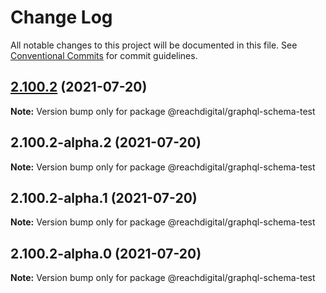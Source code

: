 # Change Log

All notable changes to this project will be documented in this file.
See [Conventional Commits](https://conventionalcommits.org) for commit guidelines.

## [2.100.2](https://github.com/ho-nl/m2-pwa/compare/@reachdigital/graphql-schema-test@2.100.2-alpha.2...@reachdigital/graphql-schema-test@2.100.2) (2021-07-20)

**Note:** Version bump only for package @reachdigital/graphql-schema-test





## 2.100.2-alpha.2 (2021-07-20)

**Note:** Version bump only for package @reachdigital/graphql-schema-test





## 2.100.2-alpha.1 (2021-07-20)

**Note:** Version bump only for package @reachdigital/graphql-schema-test





## 2.100.2-alpha.0 (2021-07-20)

**Note:** Version bump only for package @reachdigital/graphql-schema-test
